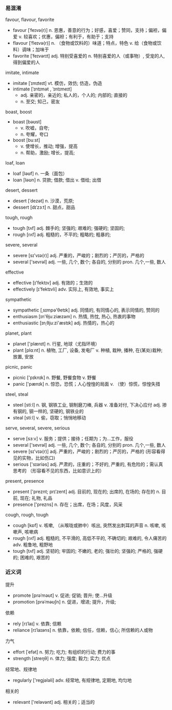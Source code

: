 ### 易混淆

favour, flavour, favorite
- favour [ˈfeɪvə(r)] n. 恩惠，善意的行为；好感，喜爱；赞同，支持；偏袒，偏爱 v. 较喜欢；优惠，偏袒；有利于，有助于；支持
- flavour [ˈfleɪvə(r)] n. （食物或饮料的）味道；特点，特色 v. 给（食物或饮料）调味；加味于
- favorite [ˈfeɪvərɪt] adj. 特别受喜爱的 n. 特别喜爱的人（或事物）, 受宠的人, 得到偏爱的人

imitate, intimate
- imitate [ˈɪmɪteɪt] vt. 模仿，效仿; 仿造，伪造
- intimate [ˈɪntɪmət , ˈɪntɪmeɪt]
  - adj. 亲密的，亲近的; 私人的，个人的; 内部的; 直接的
  - n. 至交; 知己，密友

boast, boost
- boast [bəʊst]
  - v. 吹嘘，自夸; 
  - n. 夸耀，夸口
- boost [buːst]
  - v. 使增长，推动; 增强，提高
  - n. 帮助，激励; 增长，提高; 

loaf, loan
- loaf [ləʊf] n. 一条（面包）
- loan [ləʊn] n. 贷款; 借款; 借出 v. 借给; 出借

desert, dessert
- desert [ˈdezət] n. 沙漠，荒原; 
- dessert [dɪˈzɜːt] n. 甜点，甜品

tough, rough
- tough [tʌf] adj. 棘手的; 坚强的; 艰难的; 强硬的; 坚固的;
- rough [rʌf] adj. 粗糙的，不平的; 粗略的; 粗暴的;

severe, several
- severe [sɪ'vɪə(r)] adj. 严重的，严峻的；剧烈的；严厉的，严格的
- several ['sevrəl] adj. 一些, 几个, 数个; 各自的, 分别的 pron. 几个,一些, 数人

effective
- effective [ɪ'fektɪv] adj. 有效的；生效的
- effectively [ɪ'fektɪvli] adv. 实际上, 有效地, 事实上

sympathetic
- sympathetic [ˌsɪmpə'θetɪk] adj. 同情的, 有同情心的, 表示同情的, 赞同的
- enthusiasm [ɪn'θjuːziæzəm] n. 热情, 热忱, 热心, 热衷的事物
- enthusiastic [ɪnˌθjuːzi'æstɪk] adj. 热情的，热心的

planet, plant
- planet ['plænɪt] n. 行星, 地球（尤指环境）
- plant [plɑːnt] n. 植物, 工厂, 设备, 发电厂 v. 种植, 栽种, 播种, 在(某处)栽种; 放置, 安放

picnic, panic
- picnic ['pɪknɪk] n. 野餐, 野餐食物 v. 野餐
- panic ['pænɪk] n. 惊恐，恐慌；人心惶惶的局面 v. （使）惊慌，惊惶失措

steel, steal
- steel [stiːl] n. 钢, 钢铁工业, 钢制磨刀棒, 兵器 v. 准备对付, 下决心应付 adj. 掺有钢的, 钢一样的, 坚硬的, 钢铁业的
- steal [stiːl] v. 偷，窃取；悄悄地移动

serve, several, severe, serious
- serve [sɜːv] v. 服务；提供；接待；任期为；为…工作，服役
- several ['sevrəl] adj. 一些, 几个, 数个; 各自的, 分别的 pron. 几个,一些, 数人
- severe [sɪ'vɪə(r)] adj. 严重的，严峻的；剧烈的；严厉的，严格的 (形容看得见的实物，比如伤口)
- serious ['sɪəriəs] adj. 严肃的，庄重的；不好的, 严重的, 有危险的；需认真思考的 （形容看不见的东西，比如意识上的）

present, presence
- present ['preznt; prɪˈzent] adj. 目前的, 现在的; 出席的, 在场的; 存在的 n. 目前, 现在; 礼物, 礼品
- presence ['prezns] n. 存在；出席，在场；风度，风采

cough, rough, tough
- cough [kɒf] v. 咳嗽, （从喉咙或肺中）咳出, 突然发出刺耳的声音 n. 咳嗽, 咳嗽声, 咳嗽病
- rough [rʌf] adj. 粗糙的, 不平滑的, 高低不平的, 不确切的; 艰难的, 令人痛苦的 adv. 粗鲁地, 粗野地
- tough [tʌf] adj. 坚韧的; 牢固的; 不嫩的, 老的; 强壮的; 坚强的; 严格的, 强硬的; 困难的, 艰苦的

### 近义词

提升
- promote [prəˈməʊt] v. 促进; 促销; 晋升; 使…升级
- promotion [prəˈməʊʃn] n. 促进，增进; 提升，升级; 

依赖
- rely [rɪˈlaɪ] v. 依靠; 信赖
- reliance [rɪˈlaɪəns] n. 依靠，依赖; 信任，信赖，信心; 所信赖的人或物

力气
- effort [ˈefət] n. 努力; 吃力; 有组织的行动; 费力的事
- strength [streŋθ] n. 体力; 强度; 毅力; 实力; 优点

经常地、规律地
- regularly ['reɡjələli] adv. 经常地, 有规律地, 定期地, 均匀地

相关的
- relevant ['reləvənt] adj. 相关的；适当的
